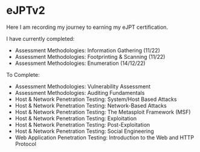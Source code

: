 # eJPTv2

Here I am recording my journey to earning my eJPT certification.

I have currently completed:
- Assessment Methodologies: Information Gathering (11/22)
- Assessment Methodologies: Footprinting & Scanning (11/22)
- Assessment Methodologies: Enumeration (14/12/22)

To Complete:
- Assessment Methodologies: Vulnerability Assessment
- Assessment Methodologies: Auditing Fundamentals
- Host & Network Penetration Testing: System/Host Based Attacks
- Host & Network Penetration Testing: Network-Based Attacks
- Host & Network Penetration Testing: The Metasploit Framework (MSF)
- Host & Network Penetration Testing: Exploitation
- Host & Network Penetration Testing: Post-Exploitation
- Host & Network Penetration Testing: Social Engineering
- Web Application Penetration Testing: Introduction to the Web and HTTP Protocol
